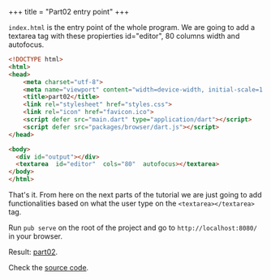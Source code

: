 +++
title = "Part02 entry point"
+++

`index.html` is the entry point of the whole program.
We are going to add a textarea tag with these propierties id="editor", 80 columns width and autofocus.

``` html
<!DOCTYPE html>
<html>
<head>
    <meta charset="utf-8">
    <meta name="viewport" content="width=device-width, initial-scale=1.0">
    <title>part02</title>
    <link rel="stylesheet" href="styles.css">
    <link rel="icon" href="favicon.ico">
    <script defer src="main.dart" type="application/dart"></script>
    <script defer src="packages/browser/dart.js"></script>
</head>

<body>
  <div id="output"></div>
  <textarea  id="editor"  cols="80"  autofocus></textarea>
</body>
</html>
```

That's it. From here on the next parts of the tutorial we are just going to add functionalities based on what the user type on
the `<textarea></textarea>` tag.

Run `pub serve` on the root of the project and go to `http://localhost:8080/` in your browser.

Result: [part02](https://ram535.github.io/text-editor-dart/part02/index.html).

Check the [source code](https://github.com/ram535/text-editor-dart/tree/master/part02).
